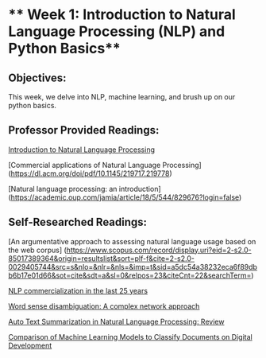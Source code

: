 # ** Week 1: Introduction to Natural Language Processing (NLP) and Python Basics**


## **Objectives:**

This week, we delve into NLP, machine learning, and brush up on our python basics.

## **Professor Provided Readings:**

[Introduction to Natural Language Processing
](https://surface.syr.edu/cgi/viewcontent.cgi?article=1043&context=istpub)

[Commercial applications of Natural Language Processing]
(https://dl.acm.org/doi/pdf/10.1145/219717.219778)

[Natural language processing: an introduction]
(https://academic.oup.com/jamia/article/18/5/544/829676?login=false)

## **Self-Researched Readings:**  

[An argumentative approach to assessing natural language usage based on the web corpus]
(https://www.scopus.com/record/display.uri?eid=2-s2.0-85017389364&origin=resultslist&sort=plf-f&cite=2-s2.0-0029405744&src=s&nlo=&nlr=&nls=&imp=t&sid=a5dc54a38232eca6f89dbb6b17e01d66&sot=cite&sdt=a&sl=0&relpos=23&citeCnt=22&searchTerm=)

[NLP commercialization in the last 25 years](https://link.springer.com/chapter/10.1007/978-3-030-20257-6_17)

[Word sense disambiguation: A complex network approach](https://www.scopus.com/record/display.uri?eid=2-s2.0-85017238271&origin=resultslist)

[Auto Text Summarization in Natural Language Processing: Review](https://doi.org/10.1007/s10462-017-9567-2)

[Comparison of Machine Learning Models to Classify Documents on Digital Development](https://ieeexplore.ieee.org/document/9064325)


